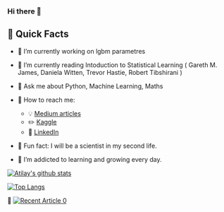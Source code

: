 ### Hi there 👋


## :floppy_disk: Quick Facts

- :floppy_disk: I’m currently working on lgbm parametres
- :floppy_disk: I’m currently reading Intoduction to Statistical Learning ( Gareth M. James, Daniela Witten, Trevor Hastie, Robert Tibshirani ) 
- :floppy_disk: Ask me about Python, Machine Learning, Maths

- :floppy_disk: How to reach me: 
  - :bulb: [Medium articles](https://atilaycemsamiloglu.medium.com)
  - :pencil2: [Kaggle](https://www.kaggle.com/atilaysamiloglu)
  - :office: [LinkedIn](https://www.linkedin.com/in/atilaycem/)
- :floppy_disk: Fun fact: I will be a scientist in my second life.

- :floppy_disk: I’m addicted to learning and growing every day.

[![Atilay's github stats](https://github-readme-stats.vercel.app/api?username=aticem&count_private=true&show_icons=true&theme=radical&hide_rank=false)](https://github.com/anuraghazra/github-readme-stats)

[![Top Langs](https://github-readme-stats.vercel.app/api/top-langs/?username=aticem)](https://github.com/aaticem/github-readme-stats)

:firecracker:	<a target="_blank" href="https://github-readme-medium-recent-article.vercel.app/medium/@aticem/0"><img src="https://atilaycemsamiloglu.medium.com/what-is-git-874232ddfffd?source=user_profile---------0-------------------------------/@aticem/0" alt="Recent Article 0">

